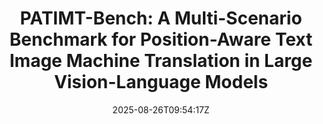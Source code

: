 ---
title: "PATIMT-Bench: A Multi-Scenario Benchmark for Position-Aware Text Image Machine Translation in Large Vision-Language Models"
authors:
- Wanru Zhuang
- Wenbo Li
- Zhibin Lan
- Xu Han
- Peng Li
- Jinsong Su
author_notes:
- "共同一作"
- "共同一作"
- 
- 
- 
- "通讯作者"
date: "2025-08-26T09:54:17Z"
publishDate: "2025-08-26T09:54:17Z"
publication_types: [direction2]
publication: "**In Proc. of EMNLP 2025 findings.**"
---